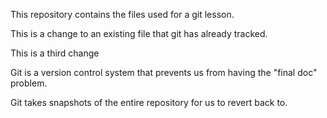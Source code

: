 This repository contains the files used for a git lesson.

This is a change to an existing file that git has already tracked.

This is a third change

Git is a version control system that prevents us from having the "final doc" problem.

Git takes snapshots of the entire repository for us to revert back to.